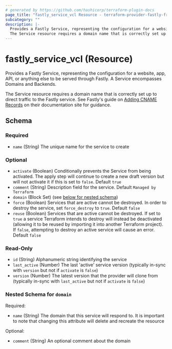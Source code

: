 ```yaml
---
# generated by https://github.com/hashicorp/terraform-plugin-docs
page_title: "fastly_service_vcl Resource - terraform-provider-fastly-framework"
subcategory: ""
description: |-
  Provides a Fastly Service, representing the configuration for a website, app, API, or anything else to be served through Fastly. A Service encompasses Domains and Backends.
  The Service resource requires a domain name that is correctly set up to direct traffic to the Fastly service. See Fastly's guide on Adding CNAME Records https://docs.fastly.com/en/guides/adding-cname-records on their documentation site for guidance.
---
```


# fastly_service_vcl (Resource)

Provides a Fastly Service, representing the configuration for a website, app, API, or anything else to be served through Fastly. A Service encompasses Domains and Backends.

The Service resource requires a domain name that is correctly set up to direct traffic to the Fastly service. See Fastly's guide on [Adding CNAME Records](https://docs.fastly.com/en/guides/adding-cname-records) on their documentation site for guidance.



<!-- schema generated by tfplugindocs -->
## Schema

### Required

- `name` (String) The unique name for the service to create

### Optional

- `activate` (Boolean) Conditionally prevents the Service from being activated. The apply step will continue to create a new draft version but will not activate it if this is set to `false`. Default `true`
- `comment` (String) Description field for the service. Default `Managed by Terraform`
- `domain` (Block Set) (see [below for nested schema](#nestedblock--domain))
- `force` (Boolean) Services that are active cannot be destroyed. In order to destroy the service, set `force_destroy` to `true`. Default `false`
- `reuse` (Boolean) Services that are active cannot be destroyed. If set to `true` a service Terraform intends to destroy will instead be deactivated (allowing it to be reused by importing it into another Terraform project). If `false`, attempting to destroy an active service will cause an error. Default `false`

### Read-Only

- `id` (String) Alphanumeric string identifying the service
- `last_active` (Number) The last 'active' service version (typically in-sync with `version` but not if `activate` is `false`)
- `version` (Number) The latest version that the provider will clone from (typically in-sync with `last_active` but not if `activate` is `false`)

<a id="nestedblock--domain"></a>
### Nested Schema for `domain`

Required:

- `name` (String) The domain that this service will respond to. It is important to note that changing this attribute will delete and recreate the resource

Optional:

- `comment` (String) An optional comment about the domain


